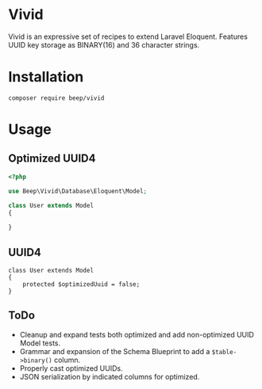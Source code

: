 Vivid
=====

Vivid is an expressive set of recipes to extend Laravel Eloquent. Features UUID key storage as BINARY(16) and 36 character strings.

# Installation
```
composer require beep/vivid
```

# Usage

## Optimized UUID4
```php
<?php

use Beep\Vivid\Database\Eloquent\Model;

class User extends Model
{
    
}
```
## UUID4

```
class User extends Model
{
    protected $optimizedUuid = false;
}
```

## ToDo
* Cleanup and expand tests both optimized and add non-optimized UUID Model tests.
* Grammar and expansion of the Schema Blueprint to add a `$table->binary()` column.
* Properly cast optimized UUIDs.
* JSON serialization by indicated columns for optimized.
